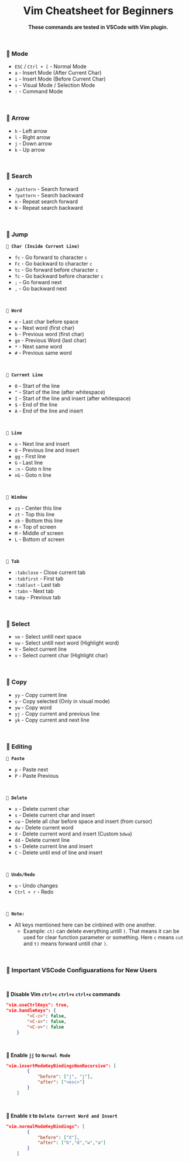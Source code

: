 <div align="center">
<h1 align="center">Vim Cheatsheet for Beginners</h1>
<Strong>These commands are tested in VSCode with Vim plugin.</strong>
</div>

&nbsp;
### 💠 Mode
* `ESC` / `Ctrl + [` - Normal Mode
* `a` - Insert Mode (After Current Char)
* `i` - Insert Mode (Before Current Char)
* `v` - Visual Mode / Selection Mode
* `:` - Command Mode

&nbsp;
### 💠 Arrow
* `h` - Left arrow
* `l` - Right arrow
* `j` - Down arrow
* `k` - Up arrow

&nbsp;
### 💠 Search
* `/pattern` - Search forward
* `?pattern` - Search backward
* `n` - Repeat search forward
* `N` - Repeat search backward

&nbsp;
### 💠 Jump
**`🔹 Char (Inside Current Line)`**
* `fc` - Go forward to character `c`
* `Fc` - Go backward to character `c`
* `tc` - Go forward before character `c`
* `Tc` - Go backward before character `c`
* `;` - Go forward next
* `,` - Go backward next

<br>

**`🔹 Word`**
* `e` - Last char before space
* `w` - Next word (first char)
* `b` - Previous word (first char)
* `ge` - Previous Word (last char)
* `*` - Next same word
* `#` - Previous same word

<br>

**`🔹 Current Line`**
* `0` - Start of the line
* `^` - Start of the line (after whitespace)
* `I` - Start of the line and insert (after whitespace)
* `$` - End of the line
* `A` - End of the line and insert

<br>

**`🔹 Line`**
* `o` - Next line and insert
* `O` - Previous line and insert
* `gg` - First line
* `G` - Last line
* `:n` - Goto n line
* `nG` - Goto n line

<br>

**`🔹 Window`**
* `zz` - Center this line
* `zt` - Top this line
* `zb` - Bottom this line
* `H` - Top of screen
* `M` - Middle of screen
* `L` - Bottom of screen

<br>

**`🔹 Tab`**
* `:tabclose` - Close current tab
* `:tabfirst` - First tab
* `:tablast` - Last tab
* `:tabn` - Next tab
* `tabp` - Previous tab

&nbsp;

### 💠 Select
* `ve` - Select untill next space
* `vw` - Select untill next word (Highlight word)
* `V` - Select current line
* `v` - Select current char (Highlight char)

&nbsp;

### 💠 Copy
* `yy` - Copy current line
* `y` - Copy selected (Only in visual mode)
* `yw` - Copy word
* `yj` - Copy current and previous line
* `yk` - Copy current and next line

&nbsp;

### 💠 Editing
**`🔹 Paste`**
* `p` - Paste next 
* `P` - Paste Previous

<br>

**`🔹 Delete`**
* `x` - Delete current char
* `s` - Delete current char and insert
* `cw` - Delete all char before space and insert (from cursor)
* `dw` - Delete current word
* `X` - Delete current word and insert (Custom `bdwa`)
* `dd` - Delete current line
* `S` - Delete current line and insert
* `C` - Delete until end of line and insert 

<br>

**`🔹 Undo/Redo`**
* `u` - Undo changes
* `Ctrl + r` - Redo


<br>

**`🔹 Note:`**
* All keys mentioned here can be cinbined with one another.
    * Example: `ct)` can delete everything untill  `)`. That means it can be used for clear function parameter or something. Here `c` means `cut` and `t)` means forward untill char `)`.


&nbsp;
### 💠 Important VSCode Configuarations for New Users

&nbsp;

**🔹 Disable Vim `ctrl+c` `ctrl+v` `ctrl+x` commands**
```json
"vim.useCtrlKeys": true,
"vim.handleKeys": {
		"<C-c>": false,
		"<C-x>": false,
		"<C-v>": false
	}
```

&nbsp;

**🔹 Enable `jj` to `Normal Mode`**
```json
"vim.insertModeKeyBindingsNonRecursive": [
        {
            "before": ["j", "j"],
            "after": ["<esc>"]
        }
    ]
```
&nbsp;

**🔹 Enable `X` to `Delete Current Word and Insert`**
```json
"vim.normalModeKeyBindings": [
        {
            "before": ["X"],
            "after": ["b","d","w","a"]
        }
    ]
```
